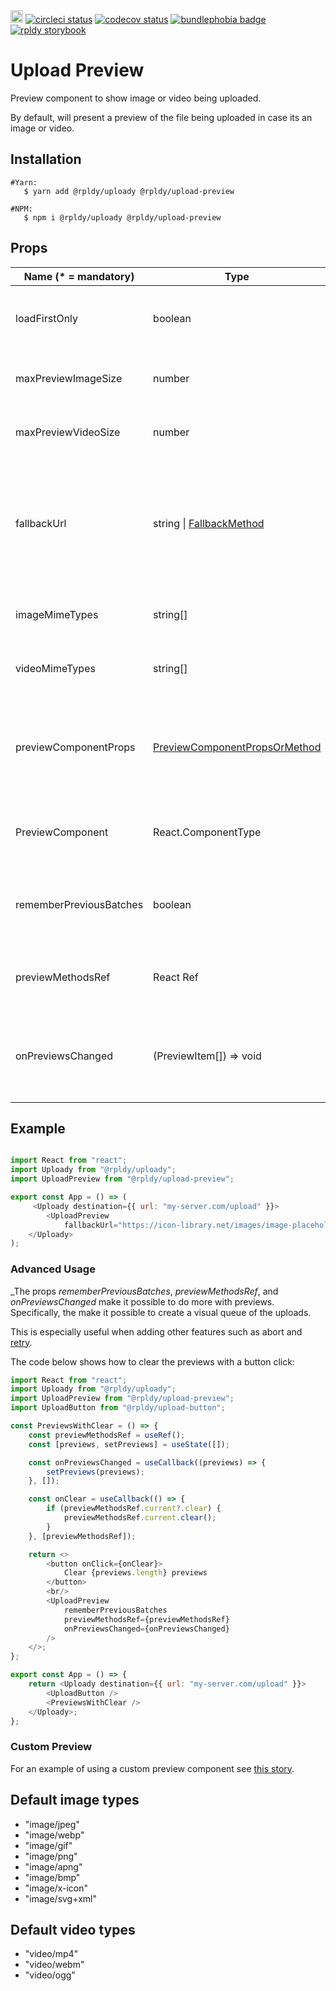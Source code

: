 <a href="https://badge.fury.io/js/%40rpldy%2Fupload-preview">
    <img src="https://badge.fury.io/js/%40rpldy%2Fupload-preview.svg" alt="npm version" height="20"></a>
<a href="https://circleci.com/gh/rpldy/react-uploady">
    <img src="https://circleci.com/gh/rpldy/react-uploady.svg?style=svg" alt="circleci status"/></a>  
<a href="https://codecov.io/gh/rpldy/react-uploady">
    <img src="https://codecov.io/gh/rpldy/react-uploady/branch/master/graph/badge.svg" alt="codecov status"/></a> 
<a href="https://bundlephobia.com/result?p=@rpldy/upload-preview">
    <img src="https://badgen.net/bundlephobia/minzip/@rpldy/upload-preview" alt="bundlephobia badge"/></a>
<a href="https://react-uploady-storybook.netlify.com/?path=/story/upload-preview--simple">
   <img src="https://cdn.jsdelivr.net/gh/storybookjs/brand@master/badge/badge-storybook.svg" alt="rpldy storybook"/></a> 

# Upload Preview

Preview component to show image or video being uploaded.

By default, will present a preview of the file being uploaded in case its an image or video.
 
## Installation

```shell
#Yarn: 
   $ yarn add @rpldy/uploady @rpldy/upload-preview 

#NPM:
   $ npm i @rpldy/uploady @rpldy/upload-preview 
``` 

## Props

| Name (* = mandatory) | Type          | Default       | Description  
| --------------       | ------------- | ------------- | -------------
| loadFirstOnly        | boolean       | false         | load preview only for the first item in a batch
| maxPreviewImageSize  | number        | 2e+7          | maximum size of image to preview
| maxPreviewVideoSize  | number        | 1e+8          | maximum size of video to preview
| fallbackUrl          | string &#124; [FallbackMethod](src/types.js#L16) | undefined | static URL or function that returns fallback in case failed to load preview or when file over max size
| imageMimeTypes       | string[]      | [see list below](#default-image-types) | image mime types to load preview for
| videoMimeTypes       | string[]      | [see list below](#default-video-types) | video mime types to load preview for
| previewComponentProps | [PreviewComponentPropsOrMethod](src/types.js#L18) | undefined | object or function to generate object as additional props for the preview component
| PreviewComponent      | React.ComponentType<any> | img &#124; video | The component that will show the preview
| rememberPreviousBatches | boolean | false | show previous batches' previews as opposed to just the last 
| previewMethodsRef     | React Ref   | undefined | ref will be set with preview helper [methods](src/types.js#L29)
| onPreviewsChanged     | (PreviewItem[]) => void | undefined | callback will be called whenever preview items array changes

## Example

```javascript

import React from "react";
import Uploady from "@rpldy/uploady";
import UploadPreview from "@rpldy/upload-preview";

export const App = () => (
     <Uploady destination={{ url: "my-server.com/upload" }}>     
        <UploadPreview
            fallbackUrl="https://icon-library.net/images/image-placeholder-icon/image-placeholder-icon-6.jpg"/>
    </Uploady>
);
```

### Advanced Usage

_The props _rememberPreviousBatches_, _previewMethodsRef_, and _onPreviewsChanged_ make it possible to do more with previews.
Specifically, the make it possible to create a visual queue of the uploads.

This is especially useful when adding other features such as abort and [retry](../retry-hooks).   

The code below shows how to clear the previews with a button click:

```javascript
import React from "react";
import Uploady from "@rpldy/uploady";
import UploadPreview from "@rpldy/upload-preview";
import UploadButton from "@rpldy/upload-button";

const PreviewsWithClear = () => {
	const previewMethodsRef = useRef();
	const [previews, setPreviews] = useState([]);

	const onPreviewsChanged = useCallback((previews) => {
		setPreviews(previews);
	}, []);

	const onClear = useCallback(() => {
		if (previewMethodsRef.current?.clear) {
			previewMethodsRef.current.clear();
		}
	}, [previewMethodsRef]);

	return <>
		<button onClick={onClear}>
            Clear {previews.length} previews
        </button>
		<br/>		
        <UploadPreview
            rememberPreviousBatches            
            previewMethodsRef={previewMethodsRef}
            onPreviewsChanged={onPreviewsChanged}
        />            		
	</>;
};

export const App = () => {	
	return <Uploady destination={{ url: "my-server.com/upload" }}>
		<UploadButton />
		<PreviewsWithClear />
	</Uploady>;
};

```

### Custom Preview
 
For an example of using a custom preview component see [this story](http://localhost:9111/?path=/story/upload-preview--with-progress). 

## Default image types

- "image/jpeg"
- "image/webp"
- "image/gif"
- "image/png"
- "image/apng"
- "image/bmp"
- "image/x-icon"
- "image/svg+xml"

## Default video types 

- "video/mp4"
- "video/webm"
- "video/ogg"